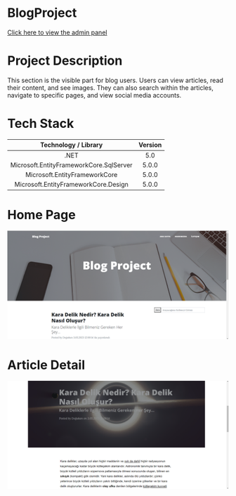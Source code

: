 # BlogProject
[Click here to view the admin panel](https://github.com/DogukanDursun/BlogAdmin)
# Project Description
This section is the visible part for blog users. Users can view articles, read their content, and see images. They can also search within the articles, navigate to specific pages, and view social media accounts.
# Tech Stack
**Technology / Library**|**Version**
:-----:|:-----:
.NET|5.0
Microsoft.EntityFrameworkCore.SqlServer|5.0.0
Microsoft.EntityFrameworkCore|5.0.0
Microsoft.EntityFrameworkCore.Design|5.0.0
# Home Page

<img src="https://github.com/DogukanDursun/BlogProject/blob/main/1.PNG" width="auto">

# Article Detail
<img src="https://github.com/DogukanDursun/BlogProject/blob/main/2.PNG" width="auto">



